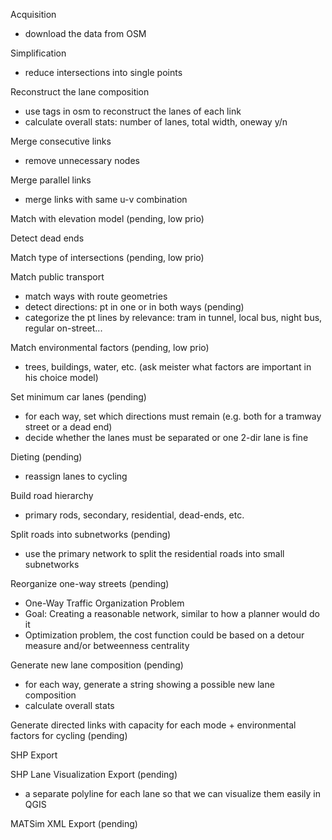 Acquisition
- download the data from OSM

Simplification
- reduce intersections into single points

Reconstruct the lane composition
- use tags in osm to reconstruct the lanes of each link
- calculate overall stats: number of lanes, total width, oneway y/n

Merge consecutive links
- remove unnecessary nodes

Merge parallel links
- merge links with same u-v combination

Match with elevation model (pending, low prio)

Detect dead ends

Match type of intersections (pending, low prio)

Match public transport
- match ways with route geometries
- detect directions: pt in one or in both ways (pending)
- categorize the pt lines by relevance: tram in tunnel, local bus, night bus, regular on-street...

Match environmental factors (pending, low prio)
- trees, buildings, water, etc. (ask meister what factors are important in his choice model)

Set minimum car lanes (pending)
- for each way, set which directions must remain (e.g. both for a tramway street or a dead end)
- decide whether the lanes must be separated or one 2-dir lane is fine

Dieting (pending)
- reassign lanes to cycling

Build road hierarchy
- primary rods, secondary, residential, dead-ends, etc.

Split roads into subnetworks (pending)
- use the primary network to split the residential roads into small subnetworks

Reorganize one-way streets (pending)
- One-Way Traffic Organization Problem
- Goal: Creating a reasonable network, similar to how a planner would do it
- Optimization problem, the cost function could be based on a detour measure and/or betweenness centrality

Generate new lane composition (pending)
- for each way, generate a string showing a possible new lane composition
- calculate overall stats

Generate directed links with capacity for each mode + environmental factors for cycling (pending)

SHP Export

SHP Lane Visualization Export (pending)
- a separate polyline for each lane so that we can visualize them easily in QGIS

MATSim XML Export (pending)